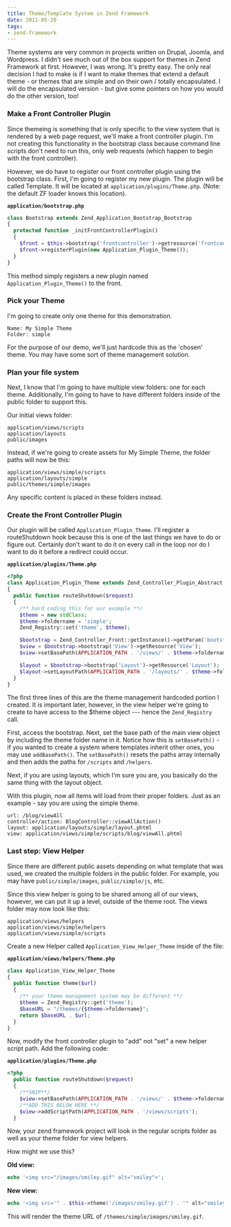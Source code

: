```yaml
---
title: Theme/Template System in Zend Framework
date: 2011-05-20
tags:
- zend-framework
---
```

Theme systems are very common in projects written on Drupal, Joomla, and Wordpress.  I didn't see much out of the box support for themes in Zend Framework at first.  However, I was wrong.  It's pretty easy.  The only real decision I had to make is if I want to make themes that extend a default theme - or themes that are simple and on their own / totally encapsulated.  I will do the encapsulated version - but give some pointers on how you would do the other version, too!

<!--more-->

### Make a Front Controller Plugin

Since themeing is something that is only specific to the view system that is rendered by a web page request, we'll make a front controller plugin.  I'm not creating this functionality in the bootstrap class because command line scripts don't need to run this, only web requests (which happen to begin with the front controller).

However, we do have to register our front controller plugin using the bootstrap class.  First, I'm going to register my new plugin.  The plugin will be called Template.  It will be located at `application/plugins/Theme.php`.  (Note: the default ZF loader knows this location).

**`application/bootstrap.php`**
```php
class Bootstrap extends Zend_Application_Bootstrap_Bootstrap
{
  protected function _initFrontControllerPlugin()
  {
    $front = $this->bootstrap('frontcontroller')->getresource('frontcontroller');
    $front->registerPlugin(new Application_Plugin_Theme());
  }
}
```

This method simply registers a new plugin named `Application_Plugin_Theme()` to the front.  

### Pick your Theme

I'm going to create only one theme for this demonstration.  

    Name: My Simple Theme
    Folder: simple

For the purpose of our demo, we'll just hardcode this as the 'chosen' theme.  You may have some sort of theme management solution.

### Plan your file system

Next, I know that I'm going to have multiple view folders: one for each theme.  Additionally, I'm going to have to have different folders inside of the public folder to support this.

Our initial views folder:

    application/views/scripts
    application/layouts
    public/images

Instead, if we're going to create assets for My Simple Theme, the folder paths will now be this:

    application/views/simple/scripts
    application/layouts/simple
    public/themes/simple/images

Any specific content is placed in these folders instead.

### Create the Front Controller Plugin

Our plugin will be called `Application_Plugin_Theme`.  I'll register a routeShutdown hook because this is one of the last things we have to do or figure out.  Certainly don't want to do it on every call in the loop nor do I want to do it before a redirect could occur.

**`application/plugins/Theme.php`**
```php
<?php
class Application_Plugin_Theme extends Zend_Controller_Plugin_Abstract
{
  public function routeShutdown($request)
  {
    /** hard coding this for our example **/
    $theme = new stdClass;
    $theme->foldername = 'simple';
    Zend_Registry::set('theme', $theme);

    $bootstrap = Zend_Controller_Front::getInstance()->getParam('bootstrap');
    $view = $bootstrap->bootstrap('View')->getResource('View');
    $view->setBasePath(APPLICATION_PATH . '/views/' . $theme->foldername);

    $layout = $bootstrap->bootstrap('Layout')->getResource('Layout');
    $layout->setLayoutPath(APPLICATION_PATH . '/layouts/' . $theme->foldername);
  }
}
```

The first three lines of this are the theme management hardcoded portion I created.  It is important later, however, in the view helper we're going to create to have access to the $theme object --- hence the `Zend_Registry` call.

First, access the bootstrap.  Next, set the base path of the main view object by including the theme folder name in it.  Notice how this is `setBasePath()` - if you wanted to create a system where templates inherit other ones, you may use `addBasePath()`.  The `setBasePath()` resets the paths array internally and then adds the paths for `/scripts` and `/helpers`.

Next, if you are using layouts, which I'm sure you are, you basically do the same thing with the layout object.

With this plugin, now all items will load from their proper folders.  Just as an example - say you are using the simple theme.

    url: /blog/viewAll
    controller/action: BlogController::viewAllAction()
    layout: application/layouts/simple/layout.phtml
    view: application/views/simple/scripts/blog/viewAll.phtml

### Last step: View Helper

Since there are different public assets depending on what template that was used, we created the multiple folders in the public folder.  For example, you may have
`public/simple/images`, `public/simple/js`, etc.

Since this view helper is going to be shared among all of our views, however, we can put it up a level, outside of the theme root.  The views folder may now look like this:

    application/views/helpers
    application/views/simple/helpers
    application/views/simple/scripts

Create a new Helper called `Application_View_Helper_Theme` inside of the file: 

**`application/views/helpers/Theme.php`**
```php 
class Application_View_Helper_Theme
{  
  public function theme($url)
  {
    /** your theme management system may be different **/
    $theme = Zend_Registry::get('theme');
    $baseURL = "/themes/{$theme->foldername}";
    return $baseURL . $url;
  }
}
```

Now, modify the front controller plugin to "add" not "set" a new helper script path.  Add the following code:

**`application/plugins/Theme.php`**
```php
<?php
  public function routeShutdown($request)
  {
    /**SNIP**/
    $view->setBasePath(APPLICATION_PATH . '/views/' . $theme->foldername);
    /**ADD THIS BELOW HERE **/
    $view->addScriptPath(APPLICATION_PATH . '/views/scripts');
  }  
```

Now, your zend framework project will look in the regular scripts folder as well as your theme folder for view helpers.

How might we use this?

**Old view:**

```php 
echo '<img src="/images/smiley.gif" alt="smiley">';
```

**New view:**

```php 
echo '<img src='" . $this->theme('/images/smiley.gif') . '" alt="smiley">';
```

This will render the theme URL of `/themes/simple/images/smiley.gif`.
